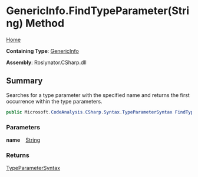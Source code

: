 # GenericInfo\.FindTypeParameter\(String\) Method

[Home](../../../../../README.md)

**Containing Type**: [GenericInfo](../README.md)

**Assembly**: Roslynator\.CSharp\.dll

## Summary

Searches for a type parameter with the specified name and returns the first occurrence within the type parameters\.

```csharp
public Microsoft.CodeAnalysis.CSharp.Syntax.TypeParameterSyntax FindTypeParameter(string name)
```

### Parameters

**name** &ensp; [String](https://docs.microsoft.com/en-us/dotnet/api/system.string)

### Returns

[TypeParameterSyntax](https://docs.microsoft.com/en-us/dotnet/api/microsoft.codeanalysis.csharp.syntax.typeparametersyntax)

